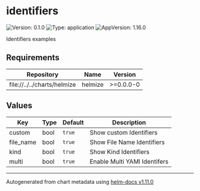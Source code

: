# identifiers

![Version: 0.1.0](https://img.shields.io/badge/Version-0.1.0-informational?style=flat-square) ![Type: application](https://img.shields.io/badge/Type-application-informational?style=flat-square) ![AppVersion: 1.16.0](https://img.shields.io/badge/AppVersion-1.16.0-informational?style=flat-square)

Identifiers examples

## Requirements

| Repository | Name | Version |
|------------|------|---------|
| file://../../charts/helmize | helmize | >=0.0.0-0 |

## Values

| Key | Type | Default | Description |
|-----|------|---------|-------------|
| custom | bool | `true` | Show custom Identifiers |
| file_name | bool | `true` | Show File Name Identifiers |
| kind | bool | `true` | Show Kind Identifiers |
| multi | bool | `true` | Enable Multi YAMl Identifers |

----------------------------------------------
Autogenerated from chart metadata using [helm-docs v1.11.0](https://github.com/norwoodj/helm-docs/releases/v1.11.0)
